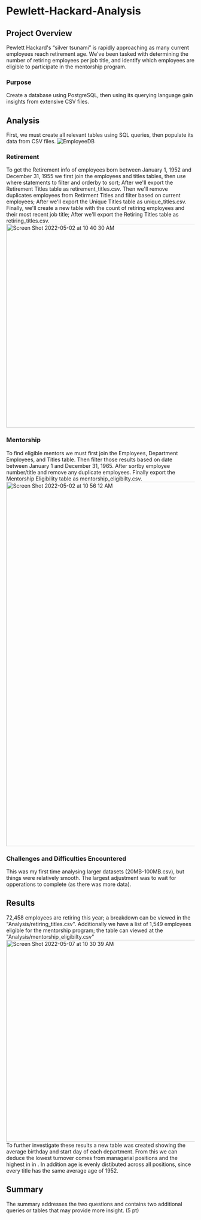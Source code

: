 # Pewlett-Hackard-Analysis
## Project Overview
Pewlett Hackard's “silver tsunami” is rapidly approaching as many current employees reach retirement age. We've been tasked with determining the number of retiring employees per job title, and identify which employees are eligible to participate in the mentorship program.

### Purpose
Create a database using PostgreSQL, then using its querying language gain insights from extensive CSV files.

## Analysis
First, we must create all relevant tables using SQL queries, then populate its data from CSV files.
![EmployeeDB](https://user-images.githubusercontent.com/79609464/166286182-2f3b7938-275c-4e14-97d5-20a2b8bcf8ef.png)

### Retirement
To get the Retirement info of employees born between January 1, 1952 and December 31, 1955 we first join the employees and titles tables, then use where statements to filter and orderby to sort; After we'll export the Retirement Titles table as retirement_titles.csv. Then we'll remove duplicates employees from Retirment Titles and filter based on current employees; After we'll export the Unique Titles table as unique_titles.csv. Finally, we'll create a new table with the count of retiring employees and their most recent job title; After we'll export the Retiring Titles table as retiring_titles.csv.<br />
<img width="543" alt="Screen Shot 2022-05-02 at 10 40 30 AM" src="https://user-images.githubusercontent.com/79609464/166288498-a51cc5e6-6529-47b7-91ea-397e98e83664.png">

### Mentorship
To find eligible mentors we must first join the Employees, Department Employees, and Titles table.
Then filter those results based on date between January 1 and December 31, 1965. After sortby employee number/title and remove any duplicate employees. Finally export the Mentorship Eligibility table as mentorship_eligibilty.csv.<br />
<img width="972" alt="Screen Shot 2022-05-02 at 10 56 12 AM" src="https://user-images.githubusercontent.com/79609464/166291029-56f71566-b5c1-4eca-b55a-c831da9b4afb.png">

### Challenges and Difficulties Encountered
This was my first time analysing larger datasets (20MB-100MB.csv), but things were relatively smooth. The largest adjustment was to wait for opperations to complete (as there was more data).<br />

## Results
72,458 employees are retiring this year; a breakdown can be viewed in the "Analysis/retiring_titles.csv". Additionally we have a list of 1,549 employees eligible for the mentorship program; the table can viewed at the "Analysis/mentorship_eligibilty.csv"
 <img width="539" alt="Screen Shot 2022-05-07 at 10 30 39 AM" src="https://user-images.githubusercontent.com/79609464/167263382-0cee79e1-f0f8-43dd-90d7-495c708e82d3.png"><br />
To further investigate these results a new table was created showing the average birthday and start day of each department. From this we can deduce the lowest turnover comes from managarial positions and the highest in in . In addition age is evenly distibuted across all positions, since every title has the same average age of 1952.

## Summary
The summary addresses the two questions and contains two additional queries or tables that may provide more insight. (5 pt)
